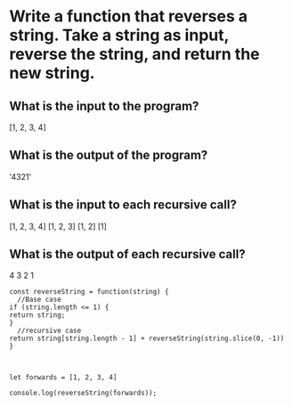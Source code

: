 # Write a function that reverses a string. Take a string as input, reverse the string, and return the new string.


## What is the input to the program? 
[1, 2, 3, 4]

## What is the output of the program? 
'4321'
## What is the input to each recursive call?
[1, 2, 3, 4]
[1, 2, 3]
[1, 2]
[1]
## What is the output of each recursive call?
4
3
2
1

````
const reverseString = function(string) {
  //Base case
if (string.length <= 1) {
return string;
}
  //recursive case
return string[string.length - 1] + reverseString(string.slice(0, -1))
}



let forwards = [1, 2, 3, 4]

console.log(reverseString(forwards));
````

